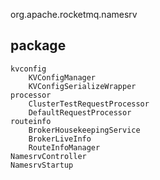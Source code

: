 org.apache.rocketmq.namesrv

## package
```
kvconfig
    KVConfigManager
    KVConfigSerializeWrapper
processor
    ClusterTestRequestProcessor
    DefaultRequestProcessor
routeinfo
    BrokerHousekeepingService
    BrokerLiveInfo
    RouteInfoManager
NamesrvController
NamesrvStartup
```